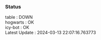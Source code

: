 ### Status


table : DOWN  
hogwarts : OK  
icy-bot : OK  
Latest Update : 2024-03-13 22:07:16.763773
